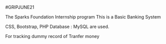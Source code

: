 #GRIPJUNE21

The Sparks Foundation Internship program
This is a Basic Banking System

CSS, Bootstrap, PHP Database : MySQL are used.

For tracking dummy record of Tranfer money 
